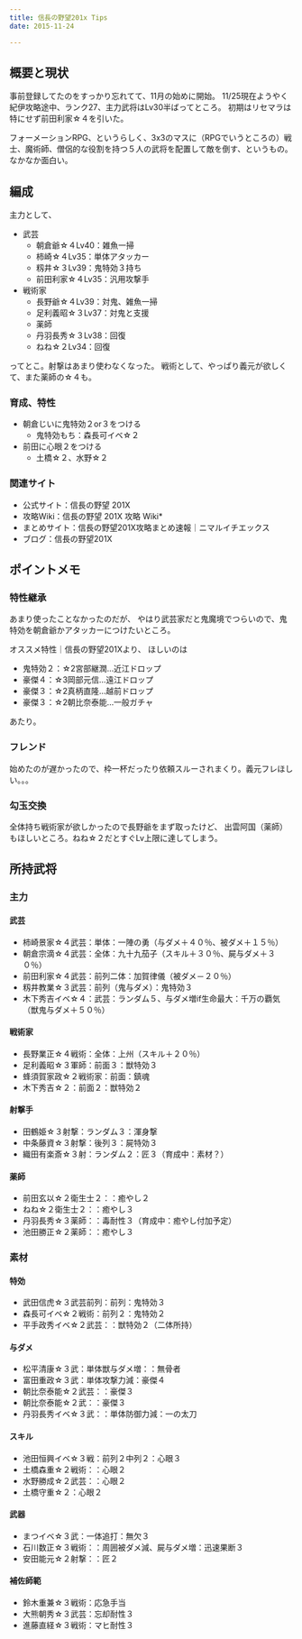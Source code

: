 ```yaml
---
title: 信長の野望201x Tips
date: 2015-11-24

---
```


## 概要と現状
事前登録してたのをすっかり忘れてて、11月の始めに開始。 11/25現在ようやく紀伊攻略途中、ランク27、主力武将はLv30半ばってところ。 初期はリセマラは特にせず前田利家☆４を引いた。

フォーメーションRPG、というらしく、3x3のマスに（RPGでいうところの）戦士、魔術師、僧侶的な役割を持つ５人の武将を配置して敵を倒す、というもの。 なかなか面白い。

## 編成

主力として、

- 武芸
  - 朝倉爺☆４Lv40：雑魚一掃
  - 柿崎☆４Lv35：単体アタッカー
  - 籾井☆３Lv39：鬼特効３持ち
  - 前田利家☆４Lv35：汎用攻撃手
- 戦術家
  - 長野爺☆４Lv39：対鬼、雑魚一掃
  - 足利義昭☆３Lv37：対鬼と支援
  - 薬師
  - 丹羽長秀☆３Lv38：回復
  - ねね☆２Lv34：回復

ってとこ。射撃はあまり使わなくなった。 戦術として、やっぱり義元が欲しくて、また薬師の☆４も。

### 育成、特性

- 朝倉じいに鬼特効２or３をつける
  - 鬼特効もち：森長可イベ☆２
- 前田に心眼２をつける
  - 土橋☆２、水野☆２

### 関連サイト

- 公式サイト：信長の野望 201X
- 攻略Wiki：信長の野望 201X 攻略 Wiki*
- まとめサイト：信長の野望201X攻略まとめ速報｜ニマルイチエックス
- ブログ：信長の野望201X

## ポイントメモ
### 特性継承

あまり使ったことなかったのだが、 やはり武芸家だと鬼魔境でつらいので、鬼特効を朝倉爺かアタッカーにつけたいところ。

オススメ特性｜信長の野望201Xより、 ほしいのは

- 鬼特効２：☆2宮部継潤…近江ドロップ
- 豪傑４：☆3岡部元信…遠江ドロップ
- 豪傑３：☆2真柄直隆…越前ドロップ
- 豪傑３：☆2朝比奈泰能…一般ガチャ

あたり。

### フレンド

始めたのが遅かったので、枠一杯だったり依頼スルーされまくり。義元フレほしい。。。

### 勾玉交換

全体持ち戦術家が欲しかったので長野爺をまず取ったけど、 出雲阿国（薬師）もほしいところ。ねね☆２だとすぐLv上限に達してしまう。

## 所持武将
### 主力

#### 武芸

- 柿崎景家☆４武芸：単体：一陣の勇（与ダメ＋４０％、被ダメ＋１５％）
- 朝倉宗滴☆４武芸：全体：九十九茄子（スキル＋３０％、屍与ダメ＋３０％）
- 前田利家☆４武芸：前列二体：加賀律儀（被ダメ－２０％）
- 籾井教業☆３武芸：前列（鬼与ダメ）：鬼特効３
- 木下秀吉イベ☆４：武芸：ランダム５、与ダメ増if生命最大：千万の覇気（獣鬼与ダメ＋５０％）

#### 戦術家

- 長野業正☆４戦術：全体：上州（スキル＋２０％）
- 足利義昭☆３軍師：前面３：獣特効３
- 蜂須賀家政☆２戦術家：前面：鎮魂
- 木下秀吉☆２：前面２：獣特効２

#### 射撃手

- 田鶴姫☆３射撃：ランダム３：渾身撃
- 中条藤資☆３射撃：後列３：屍特効３
- 織田有楽斎☆３射：ランダム２：匠３（育成中：素材？）

#### 薬師

- 前田玄以☆２衛生士２：：癒やし２
- ねね☆２衛生士２：：癒やし３
- 丹羽長秀☆３薬師：：毒耐性３（育成中：癒やし付加予定）
- 池田勝正☆２薬師：：癒やし３

### 素材

#### 特効

- 武田信虎☆３武芸前列：前列：鬼特効３
- 森長可イベ☆２戦術：前列２：鬼特効２
- 平手政秀イベ☆２武芸：：獣特効２（二体所持）

#### 与ダメ

- 松平清康☆３武：単体獣与ダメ増：：無骨者
- 富田重政☆３武：単体攻撃力減：豪傑４
- 朝比奈泰能☆２武芸：：豪傑３
- 朝比奈泰能☆２武：：豪傑３
- 丹羽長秀イベ☆３武：：単体防御力減：一の太刀

#### スキル

- 池田恒興イベ☆３戦：前列２中列２：心眼３
- 土橋森重☆２戦術：：心眼２
- 水野勝成☆２武芸：：心眼２
- 土橋守重☆２：心眼２

#### 武器

- まつイベ☆３武：一体追打：無欠３
- 石川数正☆３戦術：：周囲被ダメ減、屍与ダメ増：迅速果断３
- 安田能元☆２射撃：：匠２

#### 補佐師範

- 鈴木重兼☆３戦術：応急手当
- 大熊朝秀☆３武芸：忘却耐性３
- 進藤直経☆３戦術：マヒ耐性３
